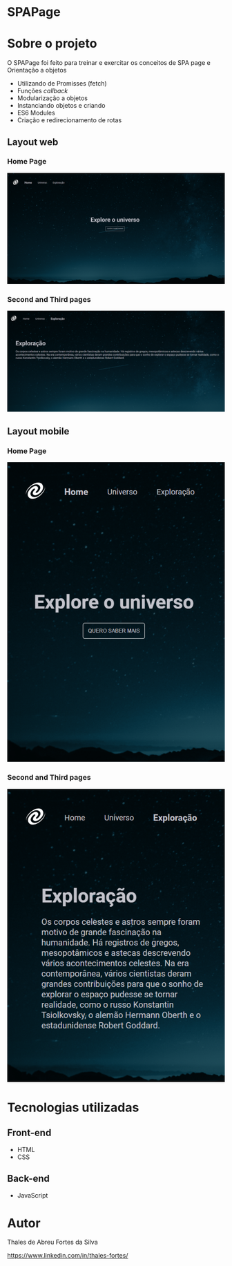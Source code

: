 # SPAPage

# Sobre o projeto

O SPAPage foi feito para treinar e exercitar os conceitos de SPA page e Orientação a objetos
- Utilizando de Promisses (fetch)
- Funções *callback*
- Modularização a objetos
- Instanciando objetos e criando
- ES6 Modules
- Criação e redirecionamento de rotas

## Layout web

###  Home Page
![Web 1](https://github.com/ThalesFortes/SPAPage/blob/main/readme_imgs/HomePageWeb.png)

###  Second and Third pages
![Web 1](https://github.com/ThalesFortes/SPAPage/blob/main/readme_imgs/ExplorationAndUniversePageWeb.png)


## Layout mobile

###  Home Page
![Web 1](https://github.com/ThalesFortes/SPAPage/blob/main/readme_imgs/HomePageMobile.png)

###  Second and Third pages
![Web 1](https://github.com/ThalesFortes/SPAPage/blob/main/readme_imgs/ExplorationAndUniversePageMobile.png)


# Tecnologias utilizadas

## Front-end
- HTML 
- CSS

## Back-end
- JavaScript

# Autor

Thales de Abreu Fortes da Silva

https://www.linkedin.com/in/thales-fortes/

